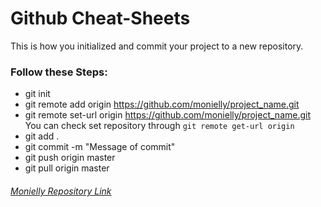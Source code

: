 # Github Cheat-Sheets
This is how you initialized and commit your project to a new repository.  

### Follow these Steps:  
- git init  
- git remote add origin https://github.com/monielly/project_name.git  
- git remote set-url origin https://github.com/monielly/project_name.git  
 You can check set repository through `git remote get-url origin`
- git add .
- git commit -m "Message of commit"  
- git push origin master  
- git pull origin master  

###### [Monielly Repository Link](https://github.com/)  
